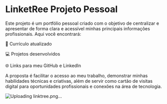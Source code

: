 # LinketRee Projeto Pessoal

Este projeto é um portfólio pessoal criado com o objetivo de centralizar e apresentar de forma clara e acessível minhas principais informações profissionais. Aqui você encontrará:

📄 Currículo atualizado

💻 Projetos desenvolvidos

🌐 Links para meu GitHub e LinkedIn

A proposta é facilitar o acesso ao meu trabalho, demonstrar minhas habilidades técnicas e criativas, além de servir como cartão de visitas digital para oportunidades profissionais e conexões na área de tecnologia.



![Uploading linktree.png…]()
